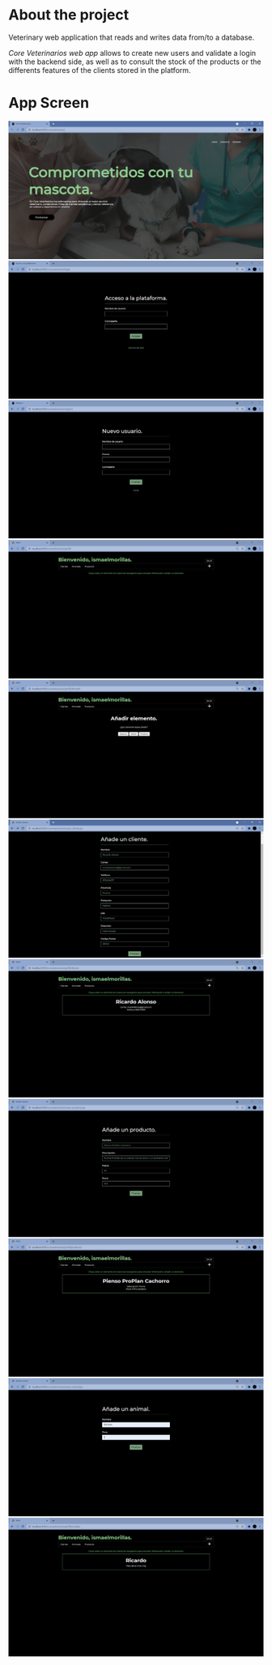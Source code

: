 # About the project

Veterinary web application that reads and writes data from/to a database.

*Core Veterinarios web app* allows to create new users and validate a login with the backend side, as well as to consult the stock of the products or the differents features of the clients stored in the platform.

# App Screen
![inicio_sesion](images/1.png)
![registro](images/2.png)
![panel_usuario](images/3.png)
![nuevo_lanzamiento](images/4.png)
![nuevo_lanzamiento_2](images/5.png)
![nuevo_lanzamiento_3](images/6.png)
![inicio_sesion](images/7.png)
![registro](images/8.png)
![panel_usuario](images/9.png)
![nuevo_lanzamiento](images/10.png)
![nuevo_lanzamiento_2](images/11.png)
